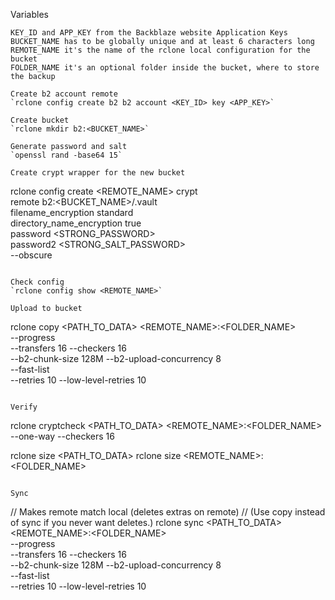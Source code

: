 Variables
```
KEY_ID and APP_KEY from the Backblaze website Application Keys
BUCKET_NAME has to be globally unique and at least 6 characters long
REMOTE_NAME it's the name of the rclone local configuration for the bucket
FOLDER_NAME it's an optional folder inside the bucket, where to store the backup

Create b2 account remote
`rclone config create b2 b2 account <KEY_ID> key <APP_KEY>`

Create bucket
`rclone mkdir b2:<BUCKET_NAME>`

Generate password and salt
`openssl rand -base64 15`

Create crypt wrapper for the new bucket
```
rclone config create <REMOTE_NAME> crypt \
  remote b2:<BUCKET_NAME>/.vault \
  filename_encryption standard \
  directory_name_encryption true \
  password <STRONG_PASSWORD> \
  password2 <STRONG_SALT_PASSWORD> \
  --obscure
```

Check config
`rclone config show <REMOTE_NAME>`

Upload to bucket
```
rclone copy <PATH_TO_DATA> <REMOTE_NAME>:<FOLDER_NAME> \
  --progress \
  --transfers 16 --checkers 16 \
  --b2-chunk-size 128M --b2-upload-concurrency 8 \
  --fast-list \
  --retries 10 --low-level-retries 10
```

Verify
```
rclone cryptcheck <PATH_TO_DATA> <REMOTE_NAME>:<FOLDER_NAME> --one-way --checkers 16

rclone size <PATH_TO_DATA>
rclone size <REMOTE_NAME>:<FOLDER_NAME>
```

Sync
```
// Makes remote match local (deletes extras on remote)
// (Use copy instead of sync if you never want deletes.)
rclone sync <PATH_TO_DATA> <REMOTE_NAME>:<FOLDER_NAME> \
  --progress \
  --transfers 16 --checkers 16 \
  --b2-chunk-size 128M --b2-upload-concurrency 8 \
  --fast-list \
  --retries 10 --low-level-retries 10
```
